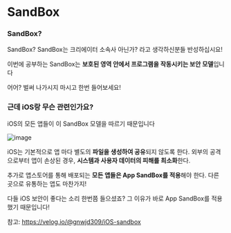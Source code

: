 # SandBox

### SandBox?

SandBox? SandBox는 크리에이터 소속사 아닌가? 라고 생각하신분들 반성하십시요!

이번에 공부하는 SandBox는 **보호된 영역 안에서 프로그램을 작동시키는 보안 모델**입니다

어어? 벌써 나가시지 마시고 한번 들어보세요!

### 근데 iOS랑 무슨 관련인가요?

iOS의 모든 앱들이 이 SandBox 모델을 따르기 때문입니다

![image](https://user-images.githubusercontent.com/81547954/178443797-d8b68437-8515-45f2-acad-35eaa4523af3.png)

iOS는 기본적으로 앱 마다 별도의 **파일을 생성하여 공유**되지 않도록 한다. 외부의 공격으로부터 앱이 손상된 경우,
**시스템과 사용자 데이터의 피해를 최소화**한다.

추가로 앱스토어를 통해 배포되는 **모든 앱들은 App SandBox를 적용**해야 한다. 다른 곳으로 유통하는 앱도 마찬가지!

다들 iOS 보안이 좋다는 소리 한번쯤 들으셨죠? 그 이유가 바로 App SandBox를 적용했기 때문입니다!

참고: https://velog.io/@gnwjd309/iOS-sandbox
